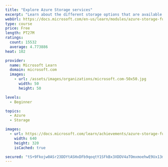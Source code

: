 ```yaml
---
title: "Explore Azure Storage services"
excerpt: "Learn about the different storage options that are available in Azure Storage."
webUrl: https://docs.microsoft.com/en-us/learn/modules/azure-storage-fundamentals/
type: course
price: Free
length: PT27M
ratings:
  count: 15532
  average: 4.773886
heat: 102

provider:
  name: Microsoft Learn
  domain: microsoft.com
  images:
    - url: /assets/images/organizations/microsoft.com-50x50.jpg
      width: 50
      height: 50

levels:
  - Beginner

topics:
  - Azure
  - Storage

images:
  - url: https://docs.microsoft.com/learn/achievements/azure-storage-fundamentals-social.png
    width: 640
    height: 320
    isCached: true

secured: "tS+9Fkojw0ASr23DDYtASHxDFb9qoqtY1SFkBx3XDDV4aTOmxmoehwE9Ux13msu/g6fMOMxk7/em7HrEgCTAvWXK7GcCsG09jn7ObYADcHkxnjVzWuE2Yhy7r6cFzPietkKdzvU6jRFK1Wlaw3kC72wEnlQ9434PWiXkq2RxFSEChTSceU6KT+rqCVrSsbb+Xagl5gIYe6oWcxpG88iYFH4ndYTDBt3KyEmD6XrtEeQ6GNNQbZFDpTv6+MjMsMy8ji7UcTFj+dhTYn7H21Vs4w2PvvDg8Mks0Hwp7bX9W0kh6l1Lat7Gvmp5EHdXpCsGtUqkE22di7v3qWUgASNNDqpBll6hfXkawrE5qKpB4xkZMiodjWh7wVivwXJyhN1rx4I5z/LXQPcUrriGNrvKl/fjaWurw6P3SCvRg177V3hyJUCjJ1/+AqAR9iO1YLwN;jQRsgJtb7WticXYZl8UVuA=="
---
```


